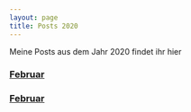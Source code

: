 ```yaml
---
layout: page
title: Posts 2020
---
```


Meine Posts aus dem Jahr 2020 findet ihr hier

### [Februar](_posts\2020\posts\2020-02-26-flake-it-till-you-make-it.md "Februar")
### [Februar](_posts\2020\posts\2020-02-28-test-markdown.md "Februar")

